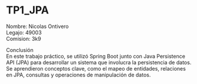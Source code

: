 # TP1_JPA

Nombre: Nicolas Ontivero  
Legajo: 49003  
Comision: 3k9  

Conclusión  
En este trabajo práctico, se utilizó Spring Boot junto con Java Persistence API (JPA) para desarrollar un sistema que involucra la persistencia de datos. Se aprendieron conceptos clave, como el mapeo de entidades, relaciones en JPA, consultas y operaciones de manipulación de datos.
